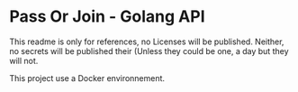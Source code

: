 # Pass Or Join - Golang API

This readme is only for references, no Licenses will be published. Neither, no secrets will be published their (Unless they could be one, a day but they will not.

This project use a Docker environnement.
